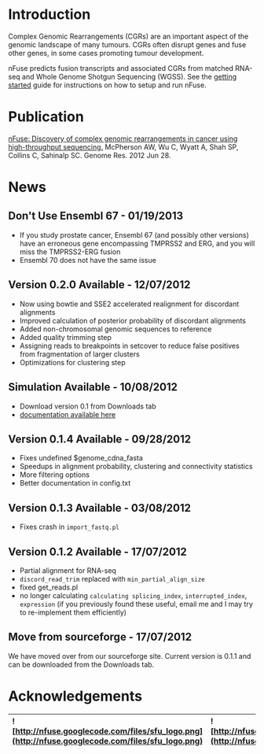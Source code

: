 # Introduction #
Complex Genomic Rearrangements (CGRs) are an important aspect of the genomic landscape of many tumours.  CGRs often disrupt genes and fuse other genes, in some cases promoting tumour development.

nFuse predicts fusion transcripts and associated CGRs from matched RNA-seq and Whole Genome Shotgun Sequencing (WGSS).  See the [getting started](GettingStarted.md) guide for instructions on how to setup and run nFuse.

# Publication #

[nFuse: Discovery of complex genomic rearrangements in cancer using high-throughput sequencing.](http://genome.cshlp.org/content/22/11/2250)
McPherson AW, Wu C, Wyatt A, Shah SP, Collins C, Sahinalp SC.
Genome Res. 2012 Jun 28.

# News #

## Don't Use Ensembl 67 - 01/19/2013 ##
  * If you study prostate cancer, Ensembl 67 (and possibly other versions) have an erroneous gene encompassing TMPRSS2 and ERG, and you will miss the TMPRSS2-ERG fusion
  * Ensembl 70 does not have the same issue

## Version 0.2.0 Available - 12/07/2012 ##
  * Now using bowtie and SSE2 accelerated realignment for discordant alignments
  * Improved calculation of posterior probability of discordant alignments
  * Added non-chromosomal genomic sequences to reference
  * Added quality trimming step
  * Assigning reads to breakpoints in setcover to reduce false positives from fragmentation of larger clusters
  * Optimizations for clustering step

## Simulation Available - 10/08/2012 ##
  * Download version 0.1 from Downloads tab
  * [documentation available here](CGRSimulation.md)

## Version 0.1.4 Available - 09/28/2012 ##
  * Fixes undefined $genome\_cdna\_fasta
  * Speedups in alignment probability, clustering and connectivity statistics
  * More filtering options
  * Better documentation in config.txt

## Version 0.1.3 Available - 03/08/2012 ##
  * Fixes crash in `import_fastq.pl`

## Version 0.1.2 Available - 17/07/2012 ##
  * Partial alignment for RNA-seq
  * `discord_read_trim` replaced with `min_partial_align_size`
  * fixed get\_reads.pl
  * no longer calculating `calculating splicing_index`, `interrupted_index`, `expression` (if you previously found these useful, email me and I may try to re-implement them efficiently)

## Move from sourceforge - 17/07/2012 ##
We have moved over from our sourceforge site.  Current version is 0.1.1 and can be downloaded from the Downloads tab.

# Acknowledgements #

|![http://nfuse.googlecode.com/files/sfu_logo.png](http://nfuse.googlecode.com/files/sfu_logo.png) | ![http://nfuse.googlecode.com/files/VPC_Logo.png](http://nfuse.googlecode.com/files/VPC_Logo.png) | ![http://nfuse.googlecode.com/files/bccancer_logo.png](http://nfuse.googlecode.com/files/bccancer_logo.png) |
|:-------------------------------------------------------------------------------------------------|:--------------------------------------------------------------------------------------------------|:------------------------------------------------------------------------------------------------------------|